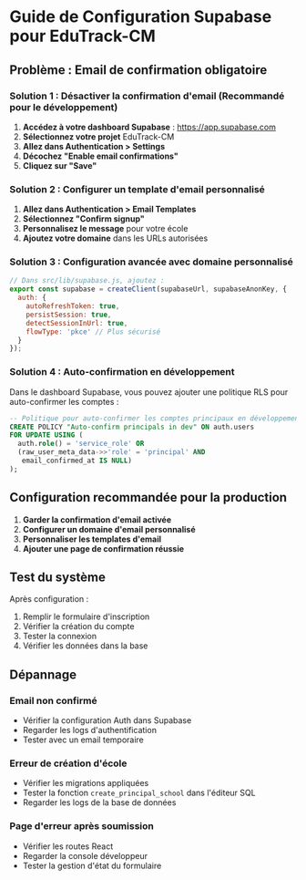 # Guide de Configuration Supabase pour EduTrack-CM

## Problème : Email de confirmation obligatoire

### Solution 1 : Désactiver la confirmation d'email (Recommandé pour le développement)

1. **Accédez à votre dashboard Supabase** : https://app.supabase.com
2. **Sélectionnez votre projet** EduTrack-CM
3. **Allez dans Authentication > Settings**
4. **Décochez "Enable email confirmations"**
5. **Cliquez sur "Save"**

### Solution 2 : Configurer un template d'email personnalisé

1. **Allez dans Authentication > Email Templates**
2. **Sélectionnez "Confirm signup"**
3. **Personnalisez le message** pour votre école
4. **Ajoutez votre domaine** dans les URLs autorisées

### Solution 3 : Configuration avancée avec domaine personnalisé

```javascript
// Dans src/lib/supabase.js, ajoutez :
export const supabase = createClient(supabaseUrl, supabaseAnonKey, {
  auth: {
    autoRefreshToken: true,
    persistSession: true,
    detectSessionInUrl: true,
    flowType: 'pkce' // Plus sécurisé
  }
});
```

### Solution 4 : Auto-confirmation en développement

Dans le dashboard Supabase, vous pouvez ajouter une politique RLS pour auto-confirmer les comptes :

```sql
-- Politique pour auto-confirmer les comptes principaux en développement
CREATE POLICY "Auto-confirm principals in dev" ON auth.users
FOR UPDATE USING (
  auth.role() = 'service_role' OR 
  (raw_user_meta_data->>'role' = 'principal' AND 
   email_confirmed_at IS NULL)
);
```

## Configuration recommandée pour la production

1. **Garder la confirmation d'email activée**
2. **Configurer un domaine d'email personnalisé**
3. **Personnaliser les templates d'email**
4. **Ajouter une page de confirmation réussie**

## Test du système

Après configuration :
1. Remplir le formulaire d'inscription
2. Vérifier la création du compte
3. Tester la connexion
4. Vérifier les données dans la base

## Dépannage

### Email non confirmé
- Vérifier la configuration Auth dans Supabase
- Regarder les logs d'authentification
- Tester avec un email temporaire

### Erreur de création d'école
- Vérifier les migrations appliquées
- Tester la fonction `create_principal_school` dans l'éditeur SQL
- Regarder les logs de la base de données

### Page d'erreur après soumission
- Vérifier les routes React
- Regarder la console développeur
- Tester la gestion d'état du formulaire
